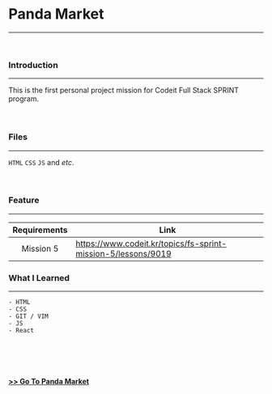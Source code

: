 # Panda Market
***
</br>

### Introduction
***

This is the first personal project mission for Codeit Full Stack SPRINT program.
</br></br></br>

### Files
***

`HTML` `CSS` `JS` and *etc*.
</br></br></br>

### Feature
***

| Requirements | Link |
| :----------: | ---- |
| Mission 5 | https://www.codeit.kr/topics/fs-sprint-mission-5/lessons/9019 |


### What I Learned
***

```
- HTML
- CSS
- GIT / VIM
- JS
- React
```

</br></br></br>
#### [>> Go To Panda Market](https://go-panda-market.netlify.app/)
</br>

